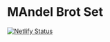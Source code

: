 # MAndel Brot Set

[![Netlify Status](https://api.netlify.com/api/v1/badges/71a23112-f521-4189-87e2-3339dc628d25/deploy-status)](https://app.netlify.com/sites/daniel-mandelbrot/deploys)
